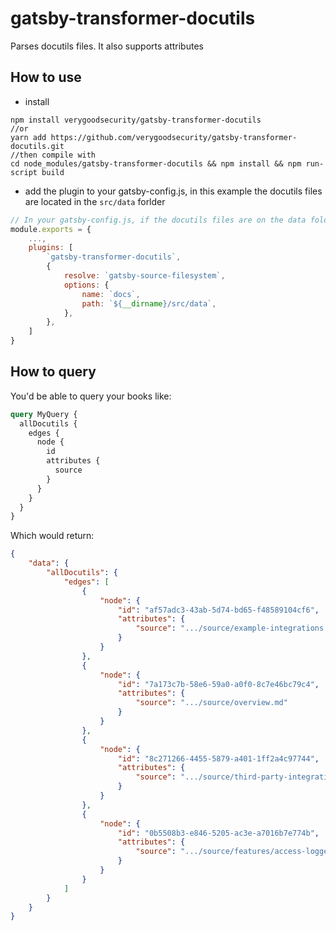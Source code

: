 # gatsby-transformer-docutils

Parses docutils files. It also supports attributes


## How to use

- install

```ssh
npm install verygoodsecurity/gatsby-transformer-docutils
//or
yarn add https://github.com/verygoodsecurity/gatsby-transformer-docutils.git
//then compile with
cd node_modules/gatsby-transformer-docutils && npm install && npm run-script build
```

- add the plugin to your gatsby-config.js, in this example the docutils files are located in the `src/data` forlder

```javascript
// In your gatsby-config.js, if the docutils files are on the data folder
module.exports = {
    ...,
    plugins: [
        `gatsby-transformer-docutils`,
        {
            resolve: `gatsby-source-filesystem`,
            options: {
                name: `docs`,
                path: `${__dirname}/src/data`,
            },
        },
    ]
}
```

## How to query

You'd be able to query your books like:

```graphql
query MyQuery {
  allDocutils {
    edges {
      node {
        id
        attributes {
          source
        }
      }
    }
  }
}
```

Which would return:

```json
{
    "data": {
        "allDocutils": {
            "edges": [
                {
                    "node": {
                        "id": "af57adc3-43ab-5d74-bd65-f48589104cf6",
                        "attributes": {
                            "source": ".../source/example-integrations.md"
                        }
                    }
                },
                {
                    "node": {
                        "id": "7a173c7b-58e6-59a0-a0f0-8c7e46bc79c4",
                        "attributes": {
                            "source": ".../source/overview.md"
                        }
                    }
                },
                {
                    "node": {
                        "id": "8c271266-4455-5879-a401-1ff2a4c97744",
                        "attributes": {
                            "source": ".../source/third-party-integrations.md"
                        }
                    }
                },
                {
                    "node": {
                        "id": "0b5508b3-e846-5205-ac3e-a7016b7e774b",
                        "attributes": {
                            "source": ".../source/features/access-logger.md"
                        }
                    }
                }
            ]
        }
    }
}
        
```
